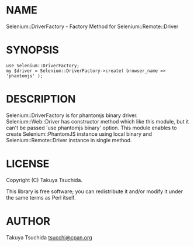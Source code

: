 # NAME

Selenium::DriverFactory - Factory Method for Selenium::Remote::Driver

# SYNOPSIS

    use Selenium::DriverFactory;
    my $driver = Selenium::DriverFactory->create( browser_name => 'phantomjs' );

# DESCRIPTION

Selenium::DriverFactory is for phantomjs binary driver. Selenium::Web::Driver has constructor method which like this module, but it can't be passed 'use phantomjs binary' option. This module enables to create Selenium::PhantomJS instance using local binary and Selenium::Remote::Driver instance in single method. 

# LICENSE

Copyright (C) Takuya Tsuchida.

This library is free software; you can redistribute it and/or modify
it under the same terms as Perl itself.

# AUTHOR

Takuya Tsuchida <tsucchi@cpan.org>
